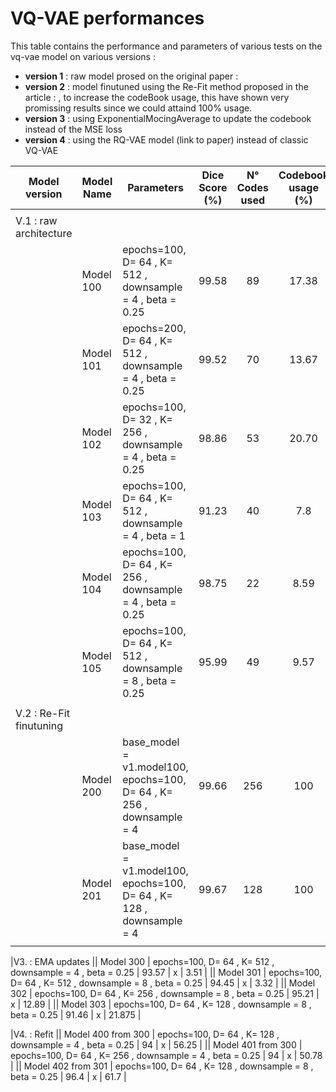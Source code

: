 # VQ-VAE performances

This table contains the performance and parameters of various tests on the vq-vae model on various versions :

- **version 1** : raw model prosed on the original paper :
- **version 2** : model finutuned using the Re-Fit method proposed in the article : , to increase the codeBook usage, this have shown very promissing results since we could attaind 100% usage.
- **version 3** : using ExponentialMocingAverage to update the codebook instead of the MSE loss
- **version 4** : using the RQ-VAE model (link to paper) instead of classic VQ-VAE

| Model version           | Model Name | Parameters                                                            | Dice Score (%) | N° Codes used | Codebook usage (%) |
| ----------------------- | ---------- | --------------------------------------------------------------------- | :------------: | :-----------: | :----------------: |
|                         |            |                                                                       |                |               |                    |
| V.1 : raw architecture  |
|                         | Model 100  | epochs=100, D= 64 , K= 512 , downsample = 4 , beta = 0.25             |     99.58      |      89       |       17.38        |
|                         | Model 101  | epochs=200, D= 64 , K= 512 , downsample = 4 , beta = 0.25             |     99.52      |      70       |       13.67        |
|                         | Model 102  | epochs=100, D= 32 , K= 256 , downsample = 4 , beta = 0.25             |     98.86      |      53       |       20.70        |
|                         | Model 103  | epochs=100, D= 64 , K= 512 , downsample = 4 , beta = 1                |     91.23      |      40       |        7.8         |
|                         | Model 104  | epochs=100, D= 64 , K= 256 , downsample = 4 , beta = 0.25             |     98.75      |      22       |        8.59        |
|                         | Model 105  | epochs=100, D= 64 , K= 512 , downsample = 8 , beta = 0.25             |     95.99      |      49       |        9.57        |
|                         |            |                                                                       |                |               |                    |
| V.2 : Re-Fit finutuning |
|                         | Model 200  | base_model = v1.model100, epochs=100, D= 64 , K= 256 , downsample = 4 |     99.66      |      256      |        100         |
|                         | Model 201  | base_model = v1.model100, epochs=100, D= 64 , K= 128 , downsample = 4 |     99.67      |      128      |        100         |
|                         |            |                                                                       |                |               |                    |

|V3. : EMA updates
|| Model 300 | epochs=100, D= 64 , K= 512 , downsample = 4 , beta = 0.25 | 93.57 | x | 3.51 |
|| Model 301 | epochs=100, D= 64 , K= 512 , downsample = 8 , beta = 0.25 | 94.45 | x | 3.32 |
|| Model 302 | epochs=100, D= 64 , K= 256 , downsample = 8 , beta = 0.25 | 95.21 | x | 12.89 |
|| Model 303 | epochs=100, D= 64 , K= 128 , downsample = 8 , beta = 0.25 | 91.46 | x | 21.875 |

|V4. : Refit
|| Model 400 from 300 | epochs=100, D= 64 , K= 128 , downsample = 4 , beta = 0.25 | 94 | x | 56.25 |
|| Model 401 from 300 | epochs=100, D= 64 , K= 256 , downsample = 4 , beta = 0.25 | 94 | x | 50.78 |
|| Model 402 from 301 | epochs=100, D= 64 , K= 128 , downsample = 8 , beta = 0.25 | 96.4 | x | 61.7 |

<!-- ### Here are the performances of the RQ-VAE model : (paper : .link)

| Model Name | Parameters                                                                       | Dice Score (%) |
| ---------- | -------------------------------------------------------------------------------- | :------------: |
| Model 400  | D= 64 , K= 512 , downsample =8 ,num_cb = 2, shared_cb = false,kmeans_init = true |     97.10      |
| Model 401  | D= 64 , K= 128 , downsample =8 ,num_cb = 2, shared_cb = false,kmeans_init = true |     94.94      | -->
